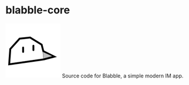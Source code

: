 # blabble-core
![alt text](https://raw.githubusercontent.com/Dogo6647/blabble-core/main/docs/logo.png)
Source code for Blabble, a simple modern IM app.
